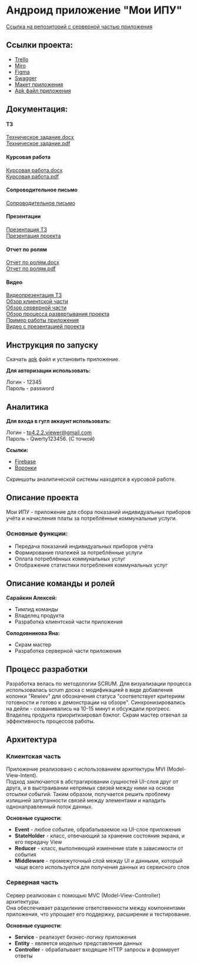 # Андроид приложение "Мои ИПУ"
[Ссылка на репозиторий с серверной частью приложения](https://github.com/SaVyrin/TP-4.2-2_Server)

## Ссылки проекта:
- [Trello](https://trello.com/b/XtepcmUQ/сбор-показаний-индивидуальных-приборов-учёта)
- [Miro](https://miro.com/app/board/uXjVPhx8agI=/)
- [Figma](https://www.figma.com/file/uxAj0Pw7A0JOESFNfWjsIK/Приборы-учёта?node-id=0-1&t=gdfUlA6PfHoF9yzZ-0)
- [Swagger](https://app.swaggerhub.com/apis/Sad-Programmist/My_IPU/0.0.1)
- [Макет приложения](https://www.figma.com/file/uxAj0Pw7A0JOESFNfWjsIK/%D0%9F%D1%80%D0%B8%D0%B1%D0%BE%D1%80%D1%8B-%D1%83%D1%87%D1%91%D1%82%D0%B0?node-id=202-501&t=KYaTf4F57IGA399A-0)
- [Apk файл приложения](https://drive.google.com/file/d/1FbNlg-1EI2GChbyOM5X6V7dj-7a7KCsZ/view?usp=sharing)

## Документация:
#### ТЗ
[Техническое задание.docx](https://github.com/SaVyrin/TP-4.2-2_Project/blob/main/Документация/ТЗ%20Мои%20ИПУ.docx)  
[Техническое задание.pdf](https://github.com/SaVyrin/TP-4.2-2_Project/blob/main/Документация/ТЗ%20Мои%20ИПУ.pdf)

#### Курсовая работа
[Курсовая работа.docx](https://github.com/SaVyrin/TP-4.2-2_Project/blob/main/Документация/Курсовая%20работа.docx)  
[Курсовая работа.pdf](https://github.com/SaVyrin/TP-4.2-2_Project/blob/main/Документация/Курсовая%20работа.pdf)

#### Сопроводительное письмо
[Сопроводительное письмо](https://docs.google.com/document/d/1ksuVu9HdMfiJhayG2DiQHfiSBZJu_xGxf4vhXEx-mjw/edit?usp=sharing)

#### Презентации
[Презентация ТЗ](https://docs.google.com/presentation/d/1POKBrI35Oqe0zNZTVWDHLonTr2zM5QHpYX3OPz8PKY4/edit?usp=sharing)  
[Презентация проекта](https://docs.google.com/presentation/d/1el1Um21tT7_Jjjh4tu9cmuyj-m8GoCTY/edit?usp=sharing&ouid=106559586937516125709&rtpof=true&sd=true)

#### Отчет по ролям
[Отчет по ролям.docx](https://github.com/SaVyrin/TP-4.2-2_Project/blob/main/Документация/Отчет%20по%20ролям.docx)  
[Отчет по ролям.pdf](https://github.com/SaVyrin/TP-4.2-2_Project/blob/main/Документация/Отчет%20по%20ролям.pdf)

#### Видео
[Видеопрезентация ТЗ](https://youtu.be/4Kp7Ps3ViUQ)  
[Обзор клиентской части](https://youtu.be/31AhDD2EhW8)  
[Обзор серверной части](https://youtu.be/nxoNLN0WvmI)  
[Обзор процесса развертывания проекта](https://youtu.be/aNy_Pfrk0zc)  
[Пример работы приложения](https://youtube.com/shorts/coctMNF0nRg)  
[Видео с презентацией проекта](https://youtu.be/Uqc1S1ZnlHc)  

## Инструкция по запуску
Скачать [apk](https://drive.google.com/file/d/1FbNlg-1EI2GChbyOM5X6V7dj-7a7KCsZ/view?usp=sharing) файл и установить приложение.

**Для авторизации использовать:**

Логин - 12345<br>
Пароль - password

## Аналитика
**Для входа в гугл аккаунт использовать:**

Логин - tp4.2.2.viewer@gmail.com<br>
Пароль - Qwerty123456. (С точкой)

**Ссылки:**
- [Firebase](https://console.firebase.google.com/u/3/project/myipu-7bd17/analytics/app/android:ru.surfstudio.android.myipu/overview/~2F?t=1685896382541&fpn=546611935255&swu=1&sgu=1&cs=app.m.dashboard.overview&g=1)
- [Воронки](https://analytics.google.com/analytics/web/?authuser=3#/analysis/p379148218/edit/x9lp4C9gQDS2iAWC6o5aiw)  

Скриншоты аналитической системы находятся в курсовой работе.


## Описание проекта
Мои ИПУ - приложение для сбора показаний индивидуальных приборов учёта и начисления платы за потреблённые коммунальные услуги.

### Основные функции:
- Передача показаний индивидуальных приборов учёта
- Формирование платежей за потреблённые услуги
- Оплата потреблённых коммунальных услуг
- Отображение статистики потребления коммунальных услуг

## Описание команды и ролей

**Сарайкин Алексей:**
- Тимлид команды
- Владелец продукта
- Разработка клиентской части приложения

**Солодовникова Яна:**
- Скрам мастер
- Разработка серверной части приложения

## Процесс разработки

Разработка велась по методологии SCRUM. Для визуализации процесса использовалась scrum доска с модификацией в виде добавления колонки "Rewiev" для обозначения статуса "соответствует критериям готовности и готово к демонстрации на обзоре".
Синхронизировались на дейли - созванивались на 10-15 минут и обсуждали прогресс.<br>
Владелец продукта приоритизировал бэклог. Скрам мастер отвечал за эффективность процессов работы.

## Архитектура
### Клиентская часть
Приложение реализовано с использованием архитектуры MVI (Model-View-Intent).<br>
Подход заключается в абстрагировании сущностей UI-слоя друг от друга, и в выстраивании непрямых связей между ними на основе отсылки событий. Таким образом, получается решить проблему излишней запутанности связей между элементами и наладить однонаправленный поток данных.

**Основные сущности:**
- **Event** - любое событие, обрабатываемое на UI-слое приложения
- **StateHolder** - класс, отвечающий за хранение состояния экрана, и его передачу View
- **Reducer** - класс, выполняющий изменение state в зависимости от события
- **Middleware** - промежуточный слой между UI и данными, который чаще всего используется для получения данных из сервисного слоя

### Серверная часть
Сервер реализован с помощью MVC (Model-View-Controller) архитектуры.<br>
Она обеспечивает разделение ответственности между компонентами приложения, что упрощает его поддержку, расширение и тестирование.

**Основные сущности:**
- **Service** - реализует бизнес-логику приложения
- **Entity** - является моделью представления данных
- **Controller** - обрабатывает входящие HTTP запросы и формирует ответы
